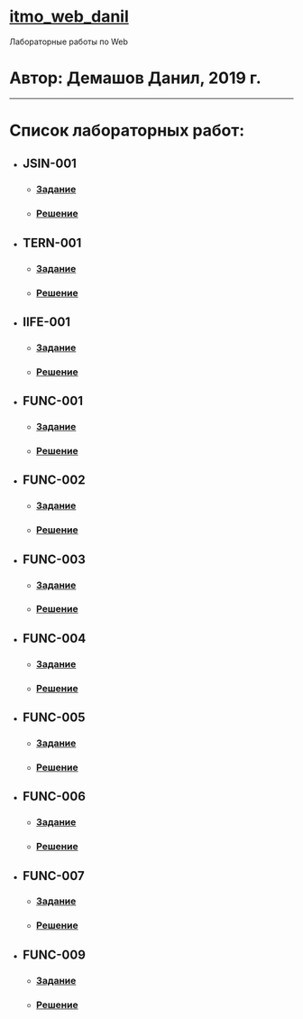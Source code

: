 # [itmo_web_danil](https://github.com/theBang/itmo_web_danil/)
Лабораторные работы по Web
# Автор: Демашов Данил, 2019 г.
---
# Список лабораторных работ:
* ## JSIN-001
  * ### [Задание](https://kodaktor.ru/jsin_001)
  * ### [Решение](https://kodaktor.ru/jsin_5b935)
* ## TERN-001
  * ### [Задание](https://kodaktor.ru/tern_001)
  * ### [Решение](https://kodaktor.ru/tern_de76f)
* ## IIFE-001
  * ### [Задание](https://kodaktor.ru/g/iife)
  * ### [Решение](https://kodaktor.ru/f38da42)
* ## FUNC-001
  * ### [Задание](https://kodaktor.ru/func_001)
  * ### [Решение](func-001)
* ## FUNC-002
  * ### [Задание](https://kodaktor.ru/func_002)
  * ### [Решение](https://kodaktor.ru/func_a8ec8)
* ## FUNC-003
  * ### [Задание](https://kodaktor.ru/func_003)
  * ### [Решение](https://kodaktor.ru/func_051b7)
* ## FUNC-004
  * ### [Задание](https://kodaktor.ru/func_004)
  * ### [Решение](https://kodaktor.ru/func_45426)
* ## FUNC-005
  * ### [Задание](https://kodaktor.ru/func_005)
  * ### [Решение](https://kodaktor.ru/func_b1a95)
* ## FUNC-006
  * ### [Задание](https://kodaktor.ru/func_006)
  * ### [Решение](https://kodaktor.ru/func_20264)
* ## FUNC-007
  * ### [Задание](https://kodaktor.ru/func_007)
  * ### [Решение](https://kodaktor.ru/func_4f8aa)
* ## FUNC-009
  * ### [Задание](https://kodaktor.ru/func_009)
  * ### [Решение](https://kodaktor.ru/func_49238)
